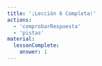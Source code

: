 ```yaml
---
title: '¡Lección 6 Completa!'
actions:
  - 'comprobarRespuesta'
  - 'pistas'
material:
  lessonComplete:
    answer: 1
---
```

